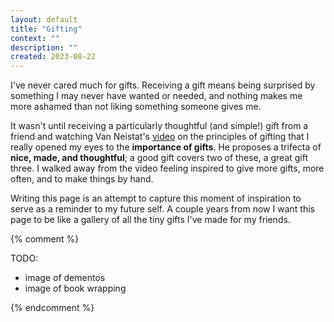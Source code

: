 ```yaml
---
layout: default
title: "Gifting"
context: ""
description: ""
created: 2023-08-22
---
```


I've never cared much for gifts. Receiving a gift means being surprised by something I may never have wanted or needed, and nothing makes me more ashamed than not liking something someone gives me.

It wasn't until receiving a particularly thoughtful (and simple!) gift from a friend and watching Van Neistat's [video](https://www.youtube.com/watch?v=WqYIkm66RSI) on the principles of gifting that I really opened my eyes to the __importance of gifts__. He proposes a trifecta of __nice, made, and thoughtful__; a good gift covers two of these, a great gift three. I walked away from the video feeling inspired to give more gifts, more often, and to make things by hand.

Writing this page is an attempt to capture this moment of inspiration to serve as a reminder to my future self. A couple years from now I want this page to be like a gallery of all the tiny gifts I've made for my friends.

{% comment %}

TODO:
- image of dementos
- image of book wrapping

{% endcomment %}
